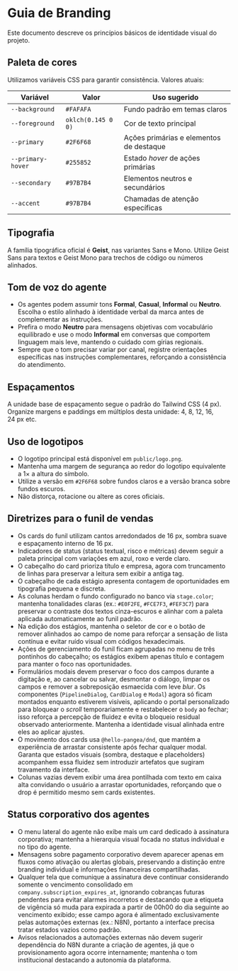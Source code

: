 # Guia de Branding

Este documento descreve os princípios básicos de identidade visual do projeto.

## Paleta de cores
Utilizamos variáveis CSS para garantir consistência. Valores atuais:

| Variável | Valor | Uso sugerido |
|---------|-------|--------------|
| `--background` | `#FAFAFA` | Fundo padrão em temas claros |
| `--foreground` | `oklch(0.145 0 0)` | Cor de texto principal |
| `--primary` | `#2F6F68` | Ações primárias e elementos de destaque |
| `--primary-hover` | `#255852` | Estado _hover_ de ações primárias |
| `--secondary` | `#97B7B4` | Elementos neutros e secundários |
| `--accent` | `#97B7B4` | Chamadas de atenção específicas |

## Tipografia
A família tipográfica oficial é **Geist**, nas variantes Sans e Mono. Utilize Geist Sans para textos e Geist Mono para trechos de código ou números alinhados.

## Tom de voz do agente
- Os agentes podem assumir tons **Formal**, **Casual**, **Informal** ou **Neutro**. Escolha o estilo alinhado à identidade verbal da marca antes de complementar as instruções.
- Prefira o modo **Neutro** para mensagens objetivas com vocabulário equilibrado e use o modo **Informal** em conversas que comportem linguagem mais leve, mantendo o cuidado com gírias regionais.
- Sempre que o tom precisar variar por canal, registre orientações específicas nas instruções complementares, reforçando a consistência do atendimento.

## Espaçamentos
A unidade base de espaçamento segue o padrão do Tailwind CSS (4 px). Organize margens e paddings em múltiplos desta unidade: 4, 8, 12, 16, 24 px etc.

## Uso de logotipos
- O logotipo principal está disponível em `public/logo.png`.
- Mantenha uma margem de segurança ao redor do logotipo equivalente a 1× a altura do símbolo.
- Utilize a versão em `#2F6F68` sobre fundos claros e a versão branca sobre fundos escuros.
- Não distorça, rotacione ou altere as cores oficiais.

## Diretrizes para o funil de vendas
- Os cards do funil utilizam cantos arredondados de 16 px, sombra suave e espaçamento interno de 16 px.
- Indicadores de status (status textual, risco e métricas) devem seguir a paleta principal com variações em azul, roxo e verde claro.
- O cabeçalho do card prioriza título e empresa, agora com truncamento de linhas para preservar a leitura sem exibir a antiga tag.
- O cabeçalho de cada estágio apresenta contagem de oportunidades em tipografia pequena e discreta.
- As colunas herdam o fundo configurado no banco via `stage.color`; mantenha tonalidades claras (ex.: `#E0F2FE`, `#FCE7F3`, `#FEF3C7`) para preservar o contraste dos textos cinza-escuros e alinhar com a paleta aplicada automaticamente ao funil padrão.
- Na edição dos estágios, mantenha o seletor de cor e o botão de remover alinhados ao campo de nome para reforçar a sensação de lista contínua e evitar ruído visual com códigos hexadecimais.
- Ações de gerenciamento do funil ficam agrupadas no menu de três pontinhos do cabeçalho; os estágios exibem apenas título e contagem para manter o foco nas oportunidades.
- Formulários modais devem preservar o foco dos campos durante a digitação e, ao cancelar ou salvar, desmontar o diálogo, limpar os campos e remover a sobreposição esmaecida com leve _blur_. Os componentes (`PipelineDialog`, `CardDialog` e `Modal`) agora só ficam montados enquanto estiverem visíveis, aplicando o portal personalizado para bloquear o _scroll_ temporariamente e restabelecer o `body` ao fechar; isso reforça a percepção de fluidez e evita o bloqueio residual observado anteriormente. Mantenha a identidade visual alinhada entre eles ao aplicar ajustes.
- O movimento dos cards usa `@hello-pangea/dnd`, que mantém a experiência de arrastar consistente após fechar qualquer modal. Garanta que estados visuais (sombra, destaque e placeholders) acompanhem essa fluidez sem introduzir artefatos que sugiram travamento da interface.
- Colunas vazias devem exibir uma área pontilhada com texto em caixa alta convidando o usuário a arrastar oportunidades, reforçando que o drop é permitido mesmo sem cards existentes.

## Status corporativo dos agentes
- O menu lateral do agente não exibe mais um card dedicado à assinatura corporativa; mantenha a hierarquia visual focada no status individual e no tipo do agente.
- Mensagens sobre pagamento corporativo devem aparecer apenas em fluxos como ativação ou alertas globais, preservando a distinção entre branding individual e informações financeiras compartilhadas.
- Qualquer tela que comunique a assinatura deve continuar considerando somente o vencimento consolidado em `company.subscription_expires_at`, ignorando cobranças futuras pendentes para evitar alarmes incorretos e destacando que a etiqueta de vigência só muda para expirada a partir de 00h00 do dia seguinte ao vencimento exibido; esse campo agora é alimentado exclusivamente pelas automações externas (ex.: N8N), portanto a interface precisa tratar estados vazios como padrão.
- Avisos relacionados a automações externas não devem sugerir dependência do N8N durante a criação de agentes, já que o provisionamento agora ocorre internamente; mantenha o tom institucional destacando a autonomia da plataforma.

